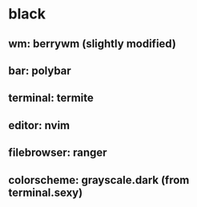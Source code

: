# black

## wm: berrywm (slightly modified)
## bar: polybar
## terminal: termite
## editor: nvim
## filebrowser: ranger
## colorscheme: grayscale.dark (from terminal.sexy)
